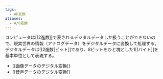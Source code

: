 ```yaml
---
tags:
  - AD変換
aliases:
  - A/D変換
---
```

コンピュータは[[2進数]]で表されるデジタルデータしか扱うことができないので、現実世界の情報（アナログデータ）をデジタルデータに変換して処理する。
デジタルデータは[[2進数|ビット]]であり、8ビットをひと塊とした1[[バイト]]を基本単位として表現する。

- [[画像データのデジタル変換]]
- [[音声データのデジタル変換]]

